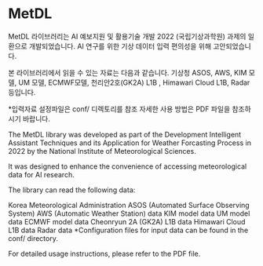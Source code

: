 # MetDL 
MetDL 라이브러리는 AI 예보지원 및 활용기술 개발 2022 (국립기상과학원) 과제의 일환으로 개발되었습니다.
AI 연구를 위한 기상 데이터 입력 편의성을 위해 고안되었습니다.

본 라이브러리에서 읽을 수 있는 자료는 다음과 같습니다.
기상청 ASOS, AWS, KIM 모델, UM 모델, ECMWF모델, 천리안2호(GK2A) L1B , Himawari Cloud L1B, Radar 등입니다.

*입력자료 설정파일은 conf/ 디렉토리를 참조
자세한 사용 방법은 PDF 파일을 참조하시기 바랍니다.

The MetDL library was developed as part of the Development Intelligent Assistant Techniques and its Application for Weather Forcasting Process in 2022 by the National Institute of Meteorological Sciences.

It was designed to enhance the convenience of accessing meteorological data for AI research.

The library can read the following data:

Korea Meteorological Administration ASOS (Automated Surface Observing System)
AWS (Automatic Weather Station) data
KIM model data
UM model data
ECMWF model data
Cheonryun 2A (GK2A) L1B data
Himawari Cloud L1B data
Radar data
*Configuration files for input data can be found in the conf/ directory.

For detailed usage instructions, please refer to the PDF file.





